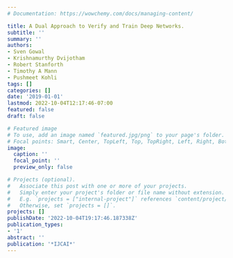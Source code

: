 ```yaml
---
# Documentation: https://wowchemy.com/docs/managing-content/

title: A Dual Approach to Verify and Train Deep Networks.
subtitle: ''
summary: ''
authors:
- Sven Gowal
- Krishnamurthy Dvijotham
- Robert Stanforth
- Timothy A Mann
- Pushmeet Kohli
tags: []
categories: []
date: '2019-01-01'
lastmod: 2022-10-04T12:17:46-07:00
featured: false
draft: false

# Featured image
# To use, add an image named `featured.jpg/png` to your page's folder.
# Focal points: Smart, Center, TopLeft, Top, TopRight, Left, Right, BottomLeft, Bottom, BottomRight.
image:
  caption: ''
  focal_point: ''
  preview_only: false

# Projects (optional).
#   Associate this post with one or more of your projects.
#   Simply enter your project's folder or file name without extension.
#   E.g. `projects = ["internal-project"]` references `content/project/deep-learning/index.md`.
#   Otherwise, set `projects = []`.
projects: []
publishDate: '2022-10-04T19:17:46.187338Z'
publication_types:
- '1'
abstract: ''
publication: '*IJCAI*'
---
```

